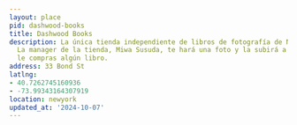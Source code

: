 ```yaml
---
layout: place
pid: dashwood-books
title: Dashwood Books
description: La única tienda independiente de libros de fotografía de Nueva York.
  La manager de la tienda, Miwa Susuda, te hará una foto y la subirá a instagram si
  le compras algún libro.
address: 33 Bond St
latlng:
- 40.7262745160936
- -73.99343164307919
location: newyork
updated_at: '2024-10-07'
---
```

